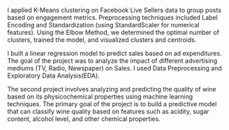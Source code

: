 I applied K-Means clustering on Facebook Live Sellers data to group posts based on engagement metrics. Preprocessing techniques included Label Encoding and Standardization (using StandardScaler for numerical features). Using the Elbow Method, we determined the optimal number of clusters, trained the model, and visualized clusters and centroids.

I built a linear regression model to predict sales based on ad expenditures. The goal of the project was to analyze the impact of different advertising mediums (TV, Radio, Newspaper) on Sales. I used Data Preprocessing and Exploratory Data Analysis(EDA).

The second project involves analyzing and predicting the quality of wine based on its physicochemical properties using machine learning techniques. The primary goal of the project is to build a predictive model that can classify wine quality based on features such as acidity, sugar content, alcohol level, and other chemical properties.
